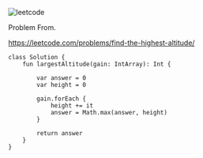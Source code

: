 ![leetcode](https://github.com/MYKIM95/LeetcodeDaily/assets/77060863/ef6da1db-bb30-4511-8a85-18649133db72)

Problem From.

https://leetcode.com/problems/find-the-highest-altitude/

```
class Solution {
    fun largestAltitude(gain: IntArray): Int {
        
        var answer = 0
        var height = 0
        
        gain.forEach {
            height += it
            answer = Math.max(answer, height)
        }
        
        return answer
    }
}
```
